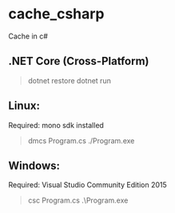 # cache_csharp
Cache in c#

## .NET Core (Cross-Platform)


> dotnet restore
> dotnet run


## Linux:

Required: mono sdk installed

> dmcs Program.cs
> ./Program.exe


## Windows:

Required: Visual Studio Community Edition 2015

> csc Program.cs
> .\Program.exe
